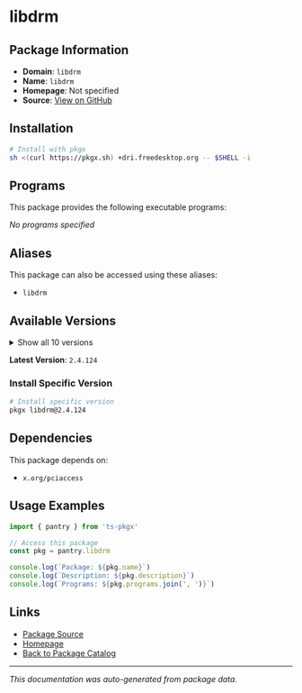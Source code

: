 # libdrm

>

## Package Information

- **Domain**: `libdrm`
- **Name**: `libdrm`
- **Homepage**: Not specified
- **Source**: [View on GitHub](https://github.com/pkgxdev/pantry/tree/main/projects/dri.freedesktop.org/package.yml)

## Installation

```bash
# Install with pkgx
sh <(curl https://pkgx.sh) +dri.freedesktop.org -- $SHELL -i
```

## Programs

This package provides the following executable programs:

*No programs specified*

## Aliases

This package can also be accessed using these aliases:

- `libdrm`

## Available Versions

<details>
<summary>Show all 10 versions</summary>

- `2.4.124`, `2.4.123`, `2.4.122`, `2.4.121`, `2.4.120`
- `2.4.119`, `2.4.118`, `2.4.117`, `2.4.116`, `2.4.100`

</details>

**Latest Version**: `2.4.124`

### Install Specific Version

```bash
# Install specific version
pkgx libdrm@2.4.124
```

## Dependencies

This package depends on:

- `x.org/pciaccess`

## Usage Examples

```typescript
import { pantry } from 'ts-pkgx'

// Access this package
const pkg = pantry.libdrm

console.log(`Package: ${pkg.name}`)
console.log(`Description: ${pkg.description}`)
console.log(`Programs: ${pkg.programs.join(', ')}`)
```

## Links

- [Package Source](https://github.com/pkgxdev/pantry/tree/main/projects/dri.freedesktop.org/package.yml)
- [Homepage](#)
- [Back to Package Catalog](../package-catalog.md)

---

*This documentation was auto-generated from package data.*
